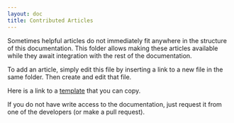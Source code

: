 ```yaml
---
layout: doc
title: Contributed Articles
---
```


Sometimes helpful articles do not immediately fit anywhere in the structure of this documentation.
This folder allows making these articles available while they await integration with the rest of the documentation.

To add an article, simply edit this file by inserting a link to a new file in the same folder.
Then create and edit that file.

Here is a link to a [template](template.md) that you can copy.

If you do not have write access to the documentation, just request it from one of the developers (or make a pull request).
